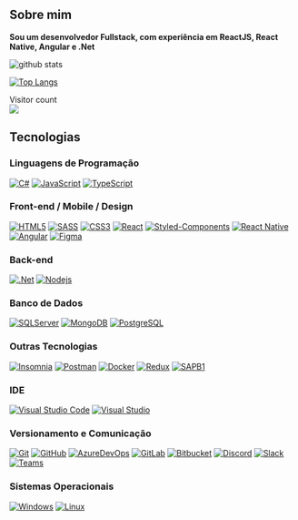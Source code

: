 ## Sobre mim

<strong>Sou um desenvolvedor Fullstack, com experiência em ReactJS, React Native, Angular e .Net</strong>

![github stats](https://github-readme-stats.vercel.app/api?username=sYonashiro&show_icons=true)

[![Top Langs](https://github-readme-stats.vercel.app/api/top-langs/?username=sYonashiro)](https://github.com/sYonashiro/github-readme-stats)

<p> 
  Visitor count<br>
  <img src="https://profile-counter.glitch.me/sYonashiro/count.svg" />
</p>

## Tecnologias

### Linguagens de Programação
[![C#](https://img.shields.io/badge/-CSharp-239120?style=flat-square&logo=c-sharp)](https://github.com/sYonashiro/)
[![JavaScript](https://img.shields.io/badge/-JavaScript-black?style=flat-square&logo=javascript)](https://github.com/sYonashiro/)
[![TypeScript](https://img.shields.io/badge/-TypeScript-007ACC?style=flat-square&logo=typescript)](https://github.com/sYonashiro/)

### Front-end / Mobile / Design
[![HTML5](https://img.shields.io/badge/-HTML5-E34F26?style=flat-square&logo=html5&logoColor=white)](https://github.com/sYonashiro/)
[![SASS](https://img.shields.io/badge/-SASS-CC6699?style=flat-square&logo=sass&logoColor=white)](https://github.com/sYonashiro/)
[![CSS3](https://img.shields.io/badge/-CSS3-1572B6?style=flat-square&logo=css3)](https://github.com/sYonashiro/)
[![React](https://img.shields.io/badge/-React-61DAFB?style=flat-square&logo=react&logoColor=black)](https://github.com/sYonashiro/)
[![Styled-Components](https://img.shields.io/badge/-Styled%20Components-DB7093?style=flat-square&logo=styled-components&logoColor=white)](https://github.com/sYonashiro/)
[![React Native](https://img.shields.io/badge/-React%20Native-black?style=flat-square&logo=react)](https://github.com/sYonashiro/)
[![Angular](https://img.shields.io/badge/-Angular-DD0031?style=flat-square&logo=angular)](https://github.com/sYonashiro/)
[![Figma](https://img.shields.io/badge/-Figma-F24E1E?style=flat-square&logo=figma&logoColor=white)](https://github.com/sYonashiro/)

### Back-end
[![.Net](https://img.shields.io/badge/-.NET%20Core-5C2D91?style=flat-square&logo=.net)](https://github.com/sYonashiro/)
[![Nodejs](https://img.shields.io/badge/-Node.js-black?style=flat-square&logo=Node.js)](https://github.com/sYonashiro/)

### Banco de Dados
[![SQLServer](https://img.shields.io/badge/-SQL%20Server-CC2927?style=flat-square&logo=microsoft-sql-server)](https://github.com/sYonashiro/)
[![MongoDB](https://img.shields.io/badge/-MongoDB-black?style=flat-square&logo=mongodb)](https://github.com/sYonashiro/)
[![PostgreSQL](https://img.shields.io/badge/-PostgreSQL-336791?style=flat-square&logo=postgresql)](https://github.com/sYonashiro/)

### Outras Tecnologias

[![Insomnia](https://img.shields.io/badge/-Insomnia-5849BE?style=flat-square&logo=Insomnia)](https://github.com/sYonashiro/)
[![Postman](https://img.shields.io/badge/-Postman-FF6C37?style=flat-square&logo=postman&logoColor=white)](https://github.com/sYonashiro/)
[![Docker](https://img.shields.io/badge/-Docker-black?style=flat-square&logo=docker)](https://github.com/sYonashiro/)
[![Redux](https://img.shields.io/badge/-Redux-764ABC?style=flat-square&logo=redux)](https://github.com/sYonashiro/)
[![SAPB1](https://img.shields.io/badge/-SAP%20Business%20One-f9bf00?style=flat-square&logo=sap&logoColor=white)](https://github.com/sYonashiro/)

### IDE
[![Visual Studio Code](https://img.shields.io/badge/-Visual%20Studio%20Code-007ACC?style=flat-square&logo=visual-studio-code&link=https://github.com/sYonashiro/)](https://github.com/sYonashiro/)
[![Visual Studio](https://img.shields.io/badge/-Visual%20Studio-5C2D91?style=flat-square&logo=visual-studio&link=https://github.com/sYonashiro/)](https://github.com/sYonashiro/)

### Versionamento e Comunicação
[![Git](https://img.shields.io/badge/-Git-black?style=flat-square&logo=git)](https://github.com/sYonashiro/)
[![GitHub](https://img.shields.io/badge/-GitHub-181717?style=flat-square&logo=github)](https://github.com/sYonashiro/)
[![AzureDevOps](https://img.shields.io/badge/-Azure%20DevOps-0078D7?style=flat-square&logo=azure-devops)](https://github.com/sYonashiro/)
[![GitLab](https://img.shields.io/badge/-GitLab-FCA121?style=flat-square&logo=gitlab)](https://github.com/sYonashiro/)
[![Bitbucket](https://img.shields.io/badge/-Bitbucket-0052CC?style=flat-square&logo=bitbucket)](https://github.com/sYonashiro/)
[![Discord](https://img.shields.io/badge/-Discord-000000?style=flat-square&logo=Discord)](https://github.com/sYonashiro/)
[![Slack](https://img.shields.io/badge/-Slack-4A154B?style=flat-square&logo=Slack)](https://github.com/sYonashiro/)
[![Teams](https://img.shields.io/badge/-Microsoft%20Teams-6264A7?style=flat-square&logo=microsoft-teams&logoColor=white)](https://github.com/sYonashiro/)

### Sistemas Operacionais
[![Windows](https://img.shields.io/badge/-Windows-0078D6?style=flat-square&logo=Windows)](https://github.com/sYonashiro/)
[![Linux](https://img.shields.io/badge/-Linux-FCC624?style=flat-square&logo=Linux&logoColor=black)](https://github.com/sYonashiro/)
